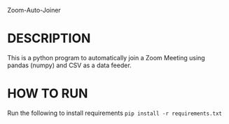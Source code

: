 Zoom-Auto-Joiner

# DESCRIPTION

This is a python program to automatically join a Zoom Meeting using pandas (numpy) and CSV as a data feeder.

# HOW TO RUN

Run the following to install requirements 
`pip install -r requirements.txt`
